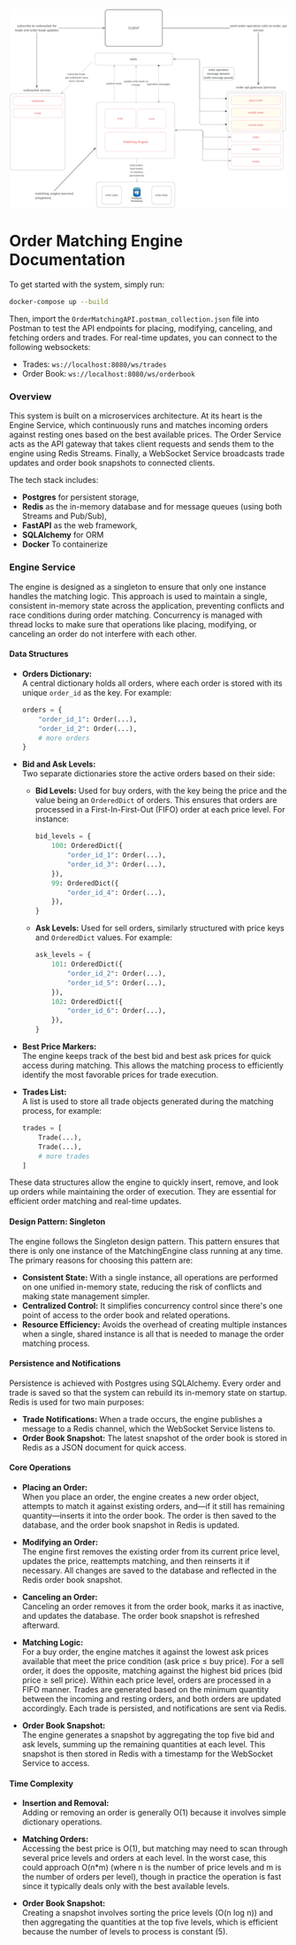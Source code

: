 
![system design](./DESIGN_ORDER_MATCHING_ENGINE.png)


# Order Matching Engine Documentation

To get started with the system, simply run:

```bash
docker-compose up --build
```

Then, import the `OrderMatchingAPI.postman_collection.json` file into Postman to test the API endpoints for placing, modifying, canceling, and fetching orders and trades. For real-time updates, you can connect to the following websockets:

- Trades: `ws://localhost:8080/ws/trades`
- Order Book: `ws://localhost:8080/ws/orderbook`

### Overview

This system is built on a microservices architecture. At its heart is the Engine Service, which continuously runs and matches incoming orders against resting ones based on the best available prices. The Order Service acts as the API gateway that takes client requests and sends them to the engine using Redis Streams. Finally, a WebSocket Service broadcasts trade updates and order book snapshots to connected clients.

The tech stack includes:
- **Postgres** for persistent storage,
- **Redis** as the in-memory database and for message queues (using both Streams and Pub/Sub),
- **FastAPI** as the web framework,
- **SQLAlchemy** for ORM
- **Docker** To containerize


### Engine Service

The engine is designed as a singleton to ensure that only one instance handles the matching logic. This approach is used to maintain a single, consistent in-memory state across the application, preventing conflicts and race conditions during order matching. Concurrency is managed with thread locks to make sure that operations like placing, modifying, or canceling an order do not interfere with each other.

#### Data Structures

- **Orders Dictionary:**  
  A central dictionary holds all orders, where each order is stored with its unique `order_id` as the key. For example:
  ```python
  orders = {
      "order_id_1": Order(...),
      "order_id_2": Order(...),
      # more orders
  }
  ```

- **Bid and Ask Levels:**  
  Two separate dictionaries store the active orders based on their side:
  - **Bid Levels:** Used for buy orders, with the key being the price and the value being an `OrderedDict` of orders. This ensures that orders are processed in a First-In-First-Out (FIFO) order at each price level. For instance:
    ```python
    bid_levels = {
        100: OrderedDict({
            "order_id_1": Order(...),
            "order_id_3": Order(...),
        }),
        99: OrderedDict({
            "order_id_4": Order(...),
        }),
    }
    ```
  - **Ask Levels:** Used for sell orders, similarly structured with price keys and `OrderedDict` values. For example:
    ```python
    ask_levels = {
        101: OrderedDict({
            "order_id_2": Order(...),
            "order_id_5": Order(...),
        }),
        102: OrderedDict({
            "order_id_6": Order(...),
        }),
    }
    ```

- **Best Price Markers:**  
  The engine keeps track of the best bid and best ask prices for quick access during matching. This allows the matching process to efficiently identify the most favorable prices for trade execution.

- **Trades List:**  
  A list is used to store all trade objects generated during the matching process, for example:
  ```python
  trades = [
      Trade(...),
      Trade(...),
      # more trades
  ]
  ```

These data structures allow the engine to quickly insert, remove, and look up orders while maintaining the order of execution. They are essential for efficient order matching and real-time updates.

#### Design Pattern: Singleton

The engine follows the Singleton design pattern. This pattern ensures that there is only one instance of the MatchingEngine class running at any time. The primary reasons for choosing this pattern are:

- **Consistent State:** With a single instance, all operations are performed on one unified in-memory state, reducing the risk of conflicts and making state management simpler.
- **Centralized Control:** It simplifies concurrency control since there's one point of access to the order book and related operations.
- **Resource Efficiency:** Avoids the overhead of creating multiple instances when a single, shared instance is all that is needed to manage the order matching process.

#### Persistence and Notifications

Persistence is achieved with Postgres using SQLAlchemy. Every order and trade is saved so that the system can rebuild its in-memory state on startup. Redis is used for two main purposes:
- **Trade Notifications:** When a trade occurs, the engine publishes a message to a Redis channel, which the WebSocket Service listens to.
- **Order Book Snapshot:** The latest snapshot of the order book is stored in Redis as a JSON document for quick access.

#### Core Operations

- **Placing an Order:**  
  When you place an order, the engine creates a new order object, attempts to match it against existing orders, and—if it still has remaining quantity—inserts it into the order book. The order is then saved to the database, and the order book snapshot in Redis is updated.

- **Modifying an Order:**  
  The engine first removes the existing order from its current price level, updates the price, reattempts matching, and then reinserts it if necessary. All changes are saved to the database and reflected in the Redis order book snapshot.

- **Canceling an Order:**  
  Canceling an order removes it from the order book, marks it as inactive, and updates the database. The order book snapshot is refreshed afterward.

- **Matching Logic:**  
  For a buy order, the engine matches it against the lowest ask prices available that meet the price condition (ask price ≤ buy price). For a sell order, it does the opposite, matching against the highest bid prices (bid price ≥ sell price). Within each price level, orders are processed in a FIFO manner. Trades are generated based on the minimum quantity between the incoming and resting orders, and both orders are updated accordingly. Each trade is persisted, and notifications are sent via Redis.

- **Order Book Snapshot:**  
  The engine generates a snapshot by aggregating the top five bid and ask levels, summing up the remaining quantities at each level. This snapshot is then stored in Redis with a timestamp for the WebSocket Service to access.

#### Time Complexity

- **Insertion and Removal:**  
  Adding or removing an order is generally O(1) because it involves simple dictionary operations.

- **Matching Orders:**  
  Accessing the best price is O(1), but matching may need to scan through several price levels and orders at each level. In the worst case, this could approach O(n*m) (where n is the number of price levels and m is the number of orders per level), though in practice the operation is fast since it typically deals only with the best available levels.

- **Order Book Snapshot:**  
  Creating a snapshot involves sorting the price levels (O(n log n)) and then aggregating the quantities at the top five levels, which is efficient because the number of levels to process is constant (5).



